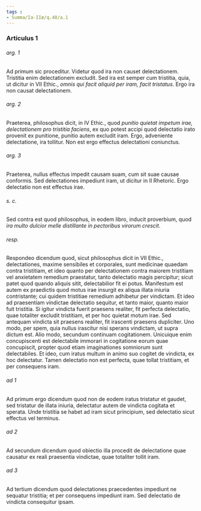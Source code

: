 ```yaml
---
tags : 
- Summa/Ia-IIæ/q.48/a.1
---
```


### Articulus 1

###### arg. 1
Ad primum sic proceditur. Videtur quod ira non causet delectationem. Tristitia enim delectationem excludit. Sed ira est semper cum tristitia, quia, ut dicitur in VII Ethic., *omnis qui facit aliquid per iram, facit tristatus*. Ergo ira non causat delectationem.

###### arg. 2
Praeterea, philosophus dicit, in IV Ethic., quod *punitio quietat impetum irae, delectationem pro tristitia faciens*, ex quo potest accipi quod delectatio irato provenit ex punitione, punitio autem excludit iram. Ergo, adveniente delectatione, ira tollitur. Non est ergo effectus delectationi coniunctus.

###### arg. 3
Praeterea, nullus effectus impedit causam suam, cum sit suae causae conformis. Sed delectationes impediunt iram, ut dicitur in II Rhetoric. Ergo delectatio non est effectus irae.

###### s. c.
Sed contra est quod philosophus, in eodem libro, inducit proverbium, quod *ira multo dulcior melle distillante in pectoribus virorum crescit*.

###### resp.
Respondeo dicendum quod, sicut philosophus dicit in VII Ethic., delectationes, maxime sensibiles et corporales, sunt medicinae quaedam contra tristitiam, et ideo quanto per delectationem contra maiorem tristitiam vel anxietatem remedium praestatur, tanto delectatio magis percipitur; sicut patet quod quando aliquis sitit, delectabilior fit ei potus. Manifestum est autem ex praedictis quod motus irae insurgit ex aliqua illata iniuria contristante; cui quidem tristitiae remedium adhibetur per vindictam. Et ideo ad praesentiam vindictae delectatio sequitur, et tanto maior, quanto maior fuit tristitia. Si igitur vindicta fuerit praesens realiter, fit perfecta delectatio, quae totaliter excludit tristitiam, et per hoc quietat motum irae. Sed antequam vindicta sit praesens realiter, fit irascenti praesens dupliciter. Uno modo, per spem, quia nullus irascitur nisi sperans vindictam, ut supra dictum est. Alio modo, secundum continuam cogitationem. Unicuique enim concupiscenti est delectabile immorari in cogitatione eorum quae concupiscit, propter quod etiam imaginationes somniorum sunt delectabiles. Et ideo, cum iratus multum in animo suo cogitet de vindicta, ex hoc delectatur. Tamen delectatio non est perfecta, quae tollat tristitiam, et per consequens iram.

###### ad 1
Ad primum ergo dicendum quod non de eodem iratus tristatur et gaudet, sed tristatur de illata iniuria, delectatur autem de vindicta cogitata et sperata. Unde tristitia se habet ad iram sicut principium, sed delectatio sicut effectus vel terminus.

###### ad 2
Ad secundum dicendum quod obiectio illa procedit de delectatione quae causatur ex reali praesentia vindictae, quae totaliter tollit iram.

###### ad 3
Ad tertium dicendum quod delectationes praecedentes impediunt ne sequatur tristitia; et per consequens impediunt iram. Sed delectatio de vindicta consequitur ipsam.

